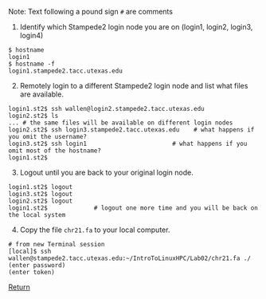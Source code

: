 Note: Text following a pound sign `#` are comments

1) Identify which Stampede2 login node you are on (login1, login2, login3, login4)
```
$ hostname
login1
$ hostname -f
login1.stampede2.tacc.utexas.edu
```

2) Remotely login to a different Stampede2 login node and list what files are available.
```
login1.st2$ ssh wallen@login2.stampede2.tacc.utexas.edu
login2.st2$ ls
... # the same files will be available on different login nodes
login2.st2$ ssh login3.stampede2.tacc.utexas.edu    # what happens if you omit the username?
login3.st2$ ssh login1                        # what happens if you omit most of the hostname?
login1.st2$
```

3) Logout until you are back to your original login node.
```
login1.st2$ logout
login3.st2$ logout
login2.st2$ logout
login1.st2$             # logout one more time and you will be back on the local system
```

4) Copy the file `chr21.fa` to your local computer.
```
# from new Terminal session
[local]$ ssh wallen@stampede2.tacc.utexas.edu:~/IntroToLinuxHPC/Lab02/chr21.fa ./
(enter password)
(enter token)
```

[Return](intro_to_linux_06.md)
